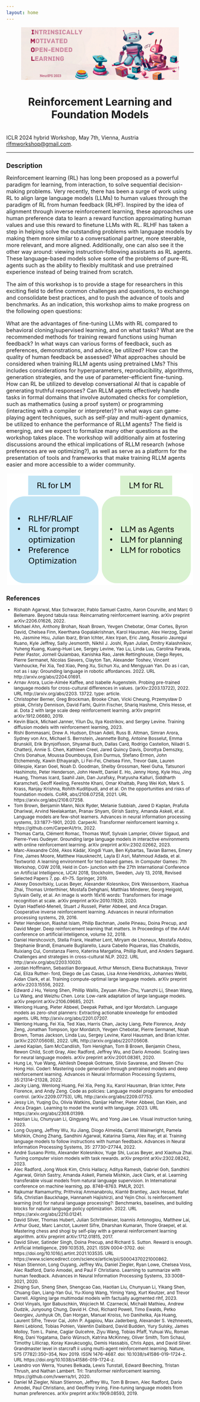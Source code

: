 ```yaml
---
layout: home
---
```

<figure>
<img src="/assets/img/rlfm_logo.png">
</figure>

<center>
<h1>Reinforcement Learning and Foundation Models</h1>
</center>

<br>
<div class="subsubheading">ICLR 2024 hybrid Workshop, May 7th, Vienna, Austria</div>

<div class="contact-heading"><a href='mailto:rlfmworkshop@gmail.com'>rlfmworkshop@gmail.com</a>.</div>

<hr class="small" style="border-width: 1pt; border-color: lightgray;">


<!--<h3 style='margin-bottom: 10pt;'>Sponsors</h3>-->

<!--<div class="center">-->
<!--	<div class='description' style='font-size: 11pt;'>-->
<!--This workshop is sponsored by:-->
<!--</div>-->
<!--  <div class="logo-sponsor"><img src="assets/img/sponsors/deepmind_logo.jpg" style="width:100pt;"></div>-->
<!--  <div class style="font-size: 11pt;">and</div>-->
<!--  <div class="logo-sponsor"><img src="assets/img/sponsors/cohere_wordmark_black.png" style="width:55pt; margin-bottom: 6pt;"></div>-->
<!--</div>-->

<div class='description' style='font-size: 11pt;'>

<h3 style='margin-bottom: 10pt;'>Description</h3>
<p>Reinforcement learning (RL) has long been proposed as a powerful paradigm for learning, from interaction, to solve sequential decision-making problems. Very recently, there has been a surge of work using RL to align large language models (LLMs) to human values through the paradigm of RL from human feedback (RLHF). Inspired by the idea of alignment through inverse reinforcement learning, these approaches use human preference data to learn a reward function approximating human values and use this reward to finetune LLMs with RL. RLHF has taken a step in helping solve the outstanding problems with language models by making them more similar to a conversational partner, more steerable, more relevant, and more aligned. Additionally, one can also see it the other way around: viewing instruction-following assistants as RL agents. These language-based models solve some of the problems of pure-RL agents such as the ability to flexibly multitask and use pretrained experience instead of being trained from scratch.

The aim of this workshop is to provide a stage for researchers in this exciting field to define common challenges and questions, to exchange and consolidate best practices, and to push the advance of tools and benchmarks. As an indication, this workshop aims to make progress on the following open questions:

What are the advantages of fine-tuning LLMs with RL compared to behavioral cloning/supervised learning, and on what tasks?
What are the recommended methods for training reward functions using human feedback? In what ways can various forms of feedback, such as preferences, demonstrations, and advice, be utilized? How can the quality of human feedback be assessed?
What approaches should be considered when training RLLM agents using pretrained LMs? This includes considerations for hyperparameters, reproducibility, algorithms, generation strategies, and the use of parameter-efficient fine-tuning.
How can RL be utilized to develop conversational AI that is capable of generating truthful responses?
Can RLLM agents effectively handle tasks in formal domains that involve automated checks for completion, such as mathematics (using a proof system) or programming (interacting with a compiler or interpreter)?
In what ways can game-playing agent techniques, such as self-play and multi-agent dynamics, be utilized to enhance the performance of RLLM agents?
The field is emerging, and we expect to formalize many other questions as the workshop takes place. The workshop will additionally aim at fostering discussions around the ethical implications of RLLM research (whose preferences are we optimizing?), as well as serve as a platform for the presentation of tools and frameworks that make training RLLM agents easier and more accessible to a wider community.
    </p>
</div>
<div style="text-align:center;"> <img src="assets/img/rllm.png" alt="RLLM" width="500"> </div>

<h3 style='margin-bottom: 10pt;'>References</h3>
<div class='references' style='font-size:9pt'>
<ul>

<li>Rishabh Agarwal, Max Schwarzer, Pablo Samuel Castro, Aaron Courville, and Marc G Bellemare.
Beyond tabula rasa: Reincarnating reinforcement learning. arXiv preprint arXiv:2206.01626, 2022.</li>

<li>Michael Ahn, Anthony Brohan, Noah Brown, Yevgen Chebotar, Omar Cortes, Byron David, Chelsea
Finn, Keerthana Gopalakrishnan, Karol Hausman, Alex Herzog, Daniel Ho, Jasmine Hsu, Julian
Ibarz, Brian Ichter, Alex Irpan, Eric Jang, Rosario Jauregui Ruano, Kyle Jeffrey, Sally Jesmonth,
Nikhil J. Joshi, Ryan Julian, Dmitry Kalashnikov, Yuheng Kuang, Kuang-Huei Lee, Sergey
Levine, Yao Lu, Linda Luu, Carolina Parada, Peter Pastor, Jornell Quiambao, Kanishka Rao, Jarek
Rettinghouse, Diego Reyes, Pierre Sermanet, Nicolas Sievers, Clayton Tan, Alexander Toshev,
Vincent Vanhoucke, Fei Xia, Ted Xiao, Peng Xu, Sichun Xu, and Mengyuan Yan. Do as i can, not
as i say: Grounding language in robotic affordances. 2022. URL http://arxiv.org/abs/2204.01691.</li>

<li>Arnav Arora, Lucie-Aimée Kaffee, and Isabelle Augenstein. Probing pre-trained language models
for cross-cultural differences in values. (arXiv:2203.13722), 2022. URL http://arxiv.org/abs/2203.
13722. type: article.</li>

<li>Christopher Berner, Greg Brockman, Brooke Chan, Vicki Cheung, Przemysław D ̨ebiak, Christy
Dennison, David Farhi, Quirin Fischer, Shariq Hashme, Chris Hesse, et al. Dota 2 with large scale
deep reinforcement learning. arXiv preprint arXiv:1912.06680, 2019.</li>

<li>Kevin Black, Michael Janner, Yilun Du, Ilya Kostrikov, and Sergey Levine. Training diffusion models
with reinforcement learning, 2023.</li>

<li>Rishi Bommasani, Drew A. Hudson, Ehsan Adeli, Russ B. Altman, Simran Arora, Sydney von Arx,
Michael S. Bernstein, Jeannette Bohg, Antoine Bosselut, Emma Brunskill, Erik Brynjolfsson,
Shyamal Buch, Dallas Card, Rodrigo Castellon, Niladri S. Chatterji, Annie S. Chen, Kathleen
Creel, Jared Quincy Davis, Dorottya Demszky, Chris Donahue, Moussa Doumbouya, Esin Durmus,
Stefano Ermon, John Etchemendy, Kawin Ethayarajh, Li Fei-Fei, Chelsea Finn, Trevor Gale,
Lauren Gillespie, Karan Goel, Noah D. Goodman, Shelby Grossman, Neel Guha, Tatsunori
Hashimoto, Peter Henderson, John Hewitt, Daniel E. Ho, Jenny Hong, Kyle Hsu, Jing Huang,
Thomas Icard, Saahil Jain, Dan Jurafsky, Pratyusha Kalluri, Siddharth Karamcheti, Geoff Keeling,
Fereshte Khani, Omar Khattab, Pang Wei Koh, Mark S. Krass, Ranjay Krishna, Rohith Kuditipudi,
and et al. On the opportunities and risks of foundation models. CoRR, abs/2108.07258, 2021. URL
https://arxiv.org/abs/2108.07258.</li>

<li>Tom Brown, Benjamin Mann, Nick Ryder, Melanie Subbiah, Jared D Kaplan, Prafulla Dhariwal,
Arvind Neelakantan, Pranav Shyam, Girish Sastry, Amanda Askell, et al. Language models are
few-shot learners. Advances in neural information processing systems, 33:1877–1901, 2020.
CarperAI. Transformer reinforcement learning x. https://github.com/CarperAI/trlx, 2022.</li>

<li>Thomas Carta, Clément Romac, Thomas Wolf, Sylvain Lamprier, Olivier Sigaud, and Pierre-Yves
Oudeyer. Grounding large language models in interactive environments with online reinforcement
learning. arXiv preprint arXiv:2302.02662, 2023.</li>

<li>Marc-Alexandre Côté, Akos Kádár, Xingdi Yuan, Ben Kybartas, Tavian Barnes, Emery Fine, James
Moore, Matthew Hausknecht, Layla El Asri, Mahmoud Adada, et al. Textworld: A learning
environment for text-based games. In Computer Games: 7th Workshop, CGW 2018, Held in Con-
junction with the 27th International Conference on Artificial Intelligence, IJCAI 2018, Stockholm,
Sweden, July 13, 2018, Revised Selected Papers 7, pp. 41–75. Springer, 2019.</li>

<li>Alexey Dosovitskiy, Lucas Beyer, Alexander Kolesnikov, Dirk Weissenborn, Xiaohua Zhai, Thomas
Unterthiner, Mostafa Dehghani, Matthias Minderer, Georg Heigold, Sylvain Gelly, et al. An
image is worth 16x16 words: Transformers for image recognition at scale. arXiv preprint
arXiv:2010.11929, 2020.</li>

<li>Dylan Hadfield-Menell, Stuart J Russell, Pieter Abbeel, and Anca Dragan. Cooperative inverse
reinforcement learning. Advances in neural information processing systems, 29, 2016.</li>

<li>Peter Henderson, Riashat Islam, Philip Bachman, Joelle Pineau, Doina Precup, and David Meger.
Deep reinforcement learning that matters. In Proceedings of the AAAI conference on artificial
intelligence, volume 32, 2018.</li>

<li>Daniel Hershcovich, Stella Frank, Heather Lent, Miryam de Lhoneux, Mostafa Abdou, Stephanie
Brandl, Emanuele Bugliarello, Laura Cabello Piqueras, Ilias Chalkidis, Ruixiang Cui, Constanza
Fierro, Katerina Margatina, Phillip Rust, and Anders Søgaard. Challenges and strategies in
cross-cultural NLP. 2022. URL http://arxiv.org/abs/2203.10020.</li>

<li>Jordan Hoffmann, Sebastian Borgeaud, Arthur Mensch, Elena Buchatskaya, Trevor Cai, Eliza Ruther-
ford, Diego de Las Casas, Lisa Anne Hendricks, Johannes Welbl, Aidan Clark, et al. Training
compute-optimal large language models. arXiv preprint arXiv:2203.15556, 2022.</li>

<li>Edward J Hu, Yelong Shen, Phillip Wallis, Zeyuan Allen-Zhu, Yuanzhi Li, Shean Wang, Lu Wang,
and Weizhu Chen. Lora: Low-rank adaptation of large language models. arXiv preprint
arXiv:2106.09685, 2021.</li>

<li>Wenlong Huang, Pieter Abbeel, Deepak Pathak, and Igor Mordatch. Language models as zero-shot
planners: Extracting actionable knowledge for embodied agents. URL http://arxiv.org/abs/2201.07207.</li>

<li>Wenlong Huang, Fei Xia, Ted Xiao, Harris Chan, Jacky Liang, Pete Florence, Andy Zeng, Jonathan
Tompson, Igor Mordatch, Yevgen Chebotar, Pierre Sermanet, Noah Brown, Tomas Jackson, Linda
Luu, Sergey Levine, Karol Hausman, and Brian Ichter. (arXiv:2207.05608), 2022. URL http://arxiv.org/abs/2207.05608.</li>

<li>Jared Kaplan, Sam McCandlish, Tom Henighan, Tom B Brown, Benjamin Chess, Rewon Child, Scott
Gray, Alec Radford, Jeffrey Wu, and Dario Amodei. Scaling laws for neural language models.
arXiv preprint arXiv:2001.08361, 2020.</li>

<li>Hung Le, Yue Wang, Akhilesh Deepak Gotmare, Silvio Savarese, and Steven Chu Hong Hoi. Coderl:
Mastering code generation through pretrained models and deep reinforcement learning. Advances
in Neural Information Processing Systems, 35:21314–21328, 2022.</li>

<li>Jacky Liang, Wenlong Huang, Fei Xia, Peng Xu, Karol Hausman, Brian Ichter, Pete Florence, and
Andy Zeng. Code as policies: Language model programs for embodied control. (arXiv:2209.07753), URL http://arxiv.org/abs/2209.07753.</li>

<li>Jessy Lin, Yuqing Du, Olivia Watkins, Danijar Hafner, Pieter Abbeel, Dan Klein, and Anca Dragan.
Learning to model the world with language. 2023. URL https://arxiv.org/abs/2308.01399.</li>

<li>Haotian Liu, Chunyuan Li, Qingyang Wu, and Yong Jae Lee. Visual instruction tuning, 2023.</li>

<li>Long Ouyang, Jeffrey Wu, Xu Jiang, Diogo Almeida, Carroll Wainwright, Pamela Mishkin, Chong
Zhang, Sandhini Agarwal, Katarina Slama, Alex Ray, et al. Training language models to follow
instructions with human feedback. Advances in Neural Information Processing Systems, 35:
27730–27744, 2022.</li>

<li>André Susano Pinto, Alexander Kolesnikov, Yuge Shi, Lucas Beyer, and Xiaohua Zhai. Tuning
computer vision models with task rewards. arXiv preprint arXiv:2302.08242, 2023.</li>

<li>Alec Radford, Jong Wook Kim, Chris Hallacy, Aditya Ramesh, Gabriel Goh, Sandhini Agarwal,
Girish Sastry, Amanda Askell, Pamela Mishkin, Jack Clark, et al. Learning transferable visual
models from natural language supervision. In International conference on machine learning, pp.
8748–8763. PMLR, 2021.</li>

<li>Rajkumar Ramamurthy, Prithviraj Ammanabrolu, Kianté Brantley, Jack Hessel, Rafet Sifa, Christian
Bauckhage, Hannaneh Hajishirzi, and Yejin Choi. Is reinforcement learning (not) for natural
language processing?: Benchmarks, baselines, and building blocks for natural language policy
optimization. 2022. URL https://arxiv.org/abs/2210.01241.</li>

<li>David Silver, Thomas Hubert, Julian Schrittwieser, Ioannis Antonoglou, Matthew Lai, Arthur Guez,
Marc Lanctot, Laurent Sifre, Dharshan Kumaran, Thore Graepel, et al. Mastering chess and shogi
by self-play with a general reinforcement learning algorithm. arXiv preprint arXiv:1712.01815,
2017.</li>

<li>David Silver, Satinder Singh, Doina Precup, and Richard S. Sutton. Reward is enough. Artificial
Intelligence, 299:103535, 2021. ISSN 0004-3702. doi: https://doi.org/10.1016/j.artint.2021.103535.
URL https://www.sciencedirect.com/science/article/pii/S0004370221000862.</li>

<li>Nisan Stiennon, Long Ouyang, Jeffrey Wu, Daniel Ziegler, Ryan Lowe, Chelsea Voss, Alec Radford,
Dario Amodei, and Paul F Christiano. Learning to summarize with human feedback. Advances in
Neural Information Processing Systems, 33:3008–3021, 2020.</li>

<li>Zhiqing Sun, Sheng Shen, Shengcao Cao, Haotian Liu, Chunyuan Li, Yikang Shen, Chuang Gan,
Liang-Yan Gui, Yu-Xiong Wang, Yiming Yang, Kurt Keutzer, and Trevor Darrell. Aligning large
multimodal models with factually augmented rlhf, 2023.</li>

<li>Oriol Vinyals, Igor Babuschkin, Wojciech M. Czarnecki, Michaël Mathieu, Andrew Dudzik, Junyoung
Chung, David H. Choi, Richard Powell, Timo Ewalds, Petko Georgiev, Junhyuk Oh, Dan Horgan,
Manuel Kroiss, Ivo Danihelka, Aja Huang, Laurent Sifre, Trevor Cai, John P. Agapiou, Max
Jaderberg, Alexander S. Vezhnevets, Rémi Leblond, Tobias Pohlen, Valentin Dalibard, David
Budden, Yury Sulsky, James Molloy, Tom L. Paine, Caglar Gulcehre, Ziyu Wang, Tobias Pfaff,
Yuhuai Wu, Roman Ring, Dani Yogatama, Dario Wünsch, Katrina McKinney, Oliver Smith,
Tom Schaul, Timothy Lillicrap, Koray Kavukcuoglu, Demis Hassabis, Chris Apps, and David
Silver. Grandmaster level in starcraft ii using multi-agent reinforcement learning. Nature, 575
(7782):350–354, Nov 2019. ISSN 1476-4687. doi: 10.1038/s41586-019-1724-z. URL https://doi.org/10.1038/s41586-019-1724-z.</li>

<li>Leandro von Werra, Younes Belkada, Lewis Tunstall, Edward Beeching, Tristan Thrush, and Nathan
Lambert. Trl: Transformer reinforcement learning. https://github.com/lvwerra/trl, 2020.</li>

<li>Daniel M Ziegler, Nisan Stiennon, Jeffrey Wu, Tom B Brown, Alec Radford, Dario Amodei, Paul
Christiano, and Geoffrey Irving. Fine-tuning language models from human preferences. arXiv
preprint arXiv:1909.08593, 2019.</li>
</ul>
</div>
